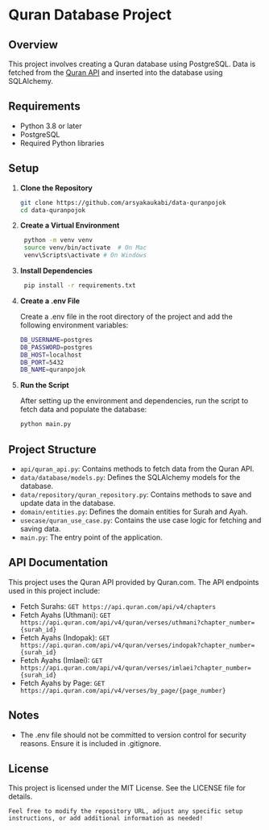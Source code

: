 # Quran Database Project

## Overview

This project involves creating a Quran database using PostgreSQL. Data is fetched from the [Quran API](https://api-docs.quran.com) and inserted into the database using SQLAlchemy.

## Requirements

- Python 3.8 or later
- PostgreSQL
- Required Python libraries

## Setup

1. **Clone the Repository**
   ```bash
   git clone https://github.com/arsyakaukabi/data-quranpojok
   cd data-quranpojok
2. **Create a Virtual Environment**
   ```bash
    python -m venv venv
    source venv/bin/activate  # On Mac
    venv\Scripts\activate # On Windows
3. **Install Dependencies**
   ```bash
    pip install -r requirements.txt
3. **Create a .env File**
    
    Create a .env file in the root directory of the project and add the following environment variables:

    ```bash
    DB_USERNAME=postgres
    DB_PASSWORD=postgres
    DB_HOST=localhost
    DB_PORT=5432
    DB_NAME=quranpojok
5. **Run the Script**

    After setting up the environment and dependencies, run the script to fetch data and populate the database:

    ```bash
    python main.py
## Project Structure

- `api/quran_api.py`: Contains methods to fetch data from the Quran API.
- `data/database/models.py`: Defines the SQLAlchemy models for the database.
- `data/repository/quran_repository.py`: Contains methods to save and update data in the database.
- `domain/entities.py`: Defines the domain entities for Surah and Ayah.
- `usecase/quran_use_case.py`: Contains the use case logic for fetching and saving data.
- `main.py`: The entry point of the application.


## API Documentation
This project uses the Quran API provided by Quran.com. The API endpoints used in this project include:

- Fetch Surahs: `GET https://api.quran.com/api/v4/chapters`
- Fetch Ayahs (Uthmani): `GET https://api.quran.com/api/v4/quran/verses/uthmani?chapter_number={surah_id}`
- Fetch Ayahs (Indopak): `GET https://api.quran.com/api/v4/quran/verses/indopak?chapter_number={surah_id}`
- Fetch Ayahs (Imlaei): `GET https://api.quran.com/api/v4/quran/verses/imlaei?chapter_number={surah_id}`
- Fetch Ayahs by Page: `GET https://api.quran.com/api/v4/verses/by_page/{page_number}`


## Notes
- The .env file should not be committed to version control for security reasons. Ensure it is included in .gitignore.


## License

This project is licensed under the MIT License. See the LICENSE file for details.



`Feel free to modify the repository URL, adjust any specific setup instructions, or add additional information as needed!`




